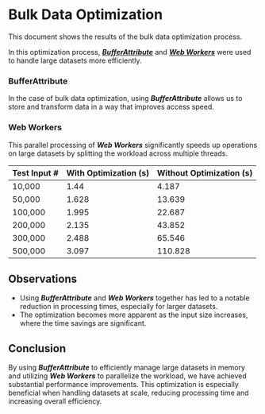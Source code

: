# Bulk Data Optimization

This document shows the results of the bulk data optimization process.

In this optimization process, [_**BufferAttribute**_](https://threejs.org/docs/#api/en/core/BufferAttribute) and [_**Web Workers**_](https://developer.mozilla.org/ko/docs/Web/API/Web_Workers_API) were used to handle large datasets more efficiently.

### BufferAttribute

In the case of bulk data optimization, using _**BufferAttribute**_ allows us to store and transform data in a way that improves access speed.

### Web Workers

This parallel processing of _**Web Workers**_ significantly speeds up operations on large datasets by splitting the workload across multiple threads.

| Test Input # | With Optimization (s) | Without Optimization (s) |
| ------------ | --------------------- | ------------------------ |
| 10,000       | 1.44                  | 4.187                    |
| 50,000       | 1.628                 | 13.639                   |
| 100,000      | 1.995                 | 22.687                   |
| 200,000      | 2.135                 | 43.852                   |
| 300,000      | 2.488                 | 65.546                   |
| 500,000      | 3.097                 | 110.828                  |

## Observations

- Using _**BufferAttribute**_ and _**Web Workers**_ together has led to a notable reduction in processing times, especially for larger datasets.
- The optimization becomes more apparent as the input size increases, where the time savings are significant.

## Conclusion

By using _**BufferAttribute**_ to efficiently manage large datasets in memory and utilizing _**Web Workers**_ to parallelize the workload, we have achieved substantial performance improvements. This optimization is especially beneficial when handling datasets at scale, reducing processing time and increasing overall efficiency.
